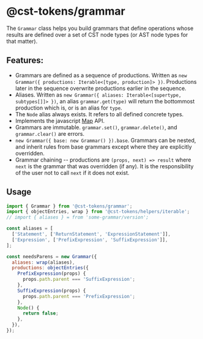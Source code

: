 # @cst-tokens/grammar

The `Grammar` class helps you build grammars that define operations whose results are defined over a set of CST node types (or AST node types for that matter).

## Features:

- Grammars are defined as a sequence of productions. Written as `new Grammar({ productions: Iterable<[type, production]> })`. Productions later in the sequence overwrite productions earlier in the sequence.
- Aliases. Written as `new Grammar({ aliases: Iterable<[supertype, subtypes[]]> })`, an alias `grammar.get(type)` will return the bottommost production which is, or is an alias for `type`.
- The `Node` alias always exists. It refers to all defined concrete types.
- Implements the javascript [Map](https://developer.mozilla.org/en-US/docs/Web/JavaScript/Reference/Global_Objects/Map) API.
- Grammars are immutable. `grammar.set()`, `grammar.delete()`, and `grammar.clear()` are errors.
- `new Grammar({ base: new Grammar() }).base`. Grammars can be nested, and inherit rules from base grammars except where they are explicitly overridden.
- Grammar chaining -- productions are `(props, next) => result` where `next` is the grammar that was overridden (if any). It is the responsibility of the user not to call `next` if it does not exist.

## Usage

```js
import { Grammar } from '@cst-tokens/grammar';
import { objectEntries, wrap } from '@cst-tokens/helpers/iterable';
// import { aliases } = from 'some-grammar/version';

const aliases = [
  ['Statement', ['ReturnStatement', 'ExpressionStatement']],
  ['Expression', ['PrefixExpression', 'SuffixExpression']],
];

const needsParens = new Grammar({
  aliases: wrap(aliases),
  productions: objectEntries({
    PrefixExpression(props) {
      props.path.parent === 'SuffixExpression';
    },
    SuffixExpression(props) {
      props.path.parent === 'PrefixExpression';
    },
    Node() {
      return false;
    },
  }),
});
```
